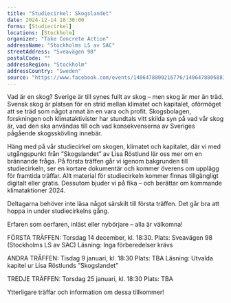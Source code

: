 ```yaml
---
title: "Studiecirkel: Skogslandet"
date: 2024-12-14 18:30:00
forms: [Studiecirkel]
locations: [Stockholm]
organizer: "Take Concrete Action"
addressName: "Stockholms LS av SAC"
streetAddress: "Sveavägen 98"
postalCode: ""
addressRegion: "Stockholm"
addressCountry: "Sweden"
source: "https://www.facebook.com/events/1406478800216776/1406478806883442/"
---
```

Vad är en skog? Sverige är till synes fullt av skog – men skog är mer än träd. Svensk skog är platsen för en strid mellan klimatet och kapitalet, oförmöget att se träd som något annat än en vara och profit. Skogsbolagen, forskningen och klimataktivister har stundtals vitt skilda syn på vad vår skog är, vad den ska användas till och vad konsekvenserna av Sveriges pågående skogsskövling innebär.

Häng med på vår studiecirkel om skogen, klimatet och kapitalet, där vi med utgångspunkt från ”Skogslandet” av Lisa Röstlund lär oss mer om en brännande fråga. På första träffen går vi igenom bakgrunden till studiecirkeln, ser en kortare dokumentär och kommer överens om upplägg för framtida träffar. Allt material för studiecirkeln kommer finnas tillgängligt digitalt eller gratis. Dessutom bjuder vi på fika – och berättar om kommande klimataktioner 2024.

Deltagarna behöver inte läsa något särskilt till första träffen. Det går bra att hoppa in under studiecirkelns gång.

Erfaren som oerfaren, inläst eller nybörjare – alla är välkomna!

FÖRSTA TRÄFFEN:
Torsdag 14 december, kl. 18:30.
Plats: Sveavägen 98 (Stockholms LS av SAC)
Läsning: Inga förberedelser krävs

ANDRA TRÄFFEN:
Tisdag 9 januari, kl. 18:30
Plats: TBA
Läsning: Utvalda kapitel ur Lisa Röstlunds ”Skogslandet”

TREDJE TRÄFFEN:
Torsdag 25 januari, kl. 18:30
Plats: TBA

Ytterligare träffar och information om dessa tillkommer!